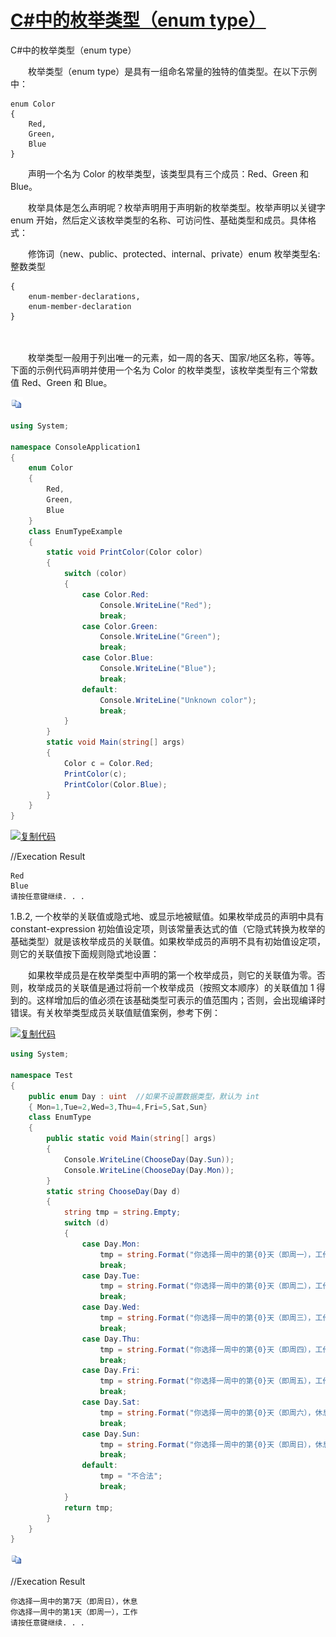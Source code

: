 



#  [C#中的枚举类型（enum type）](https://www.cnblogs.com/ylbtech/p/3149964.html) 



 C#中的枚举类型（enum type）



 

 　　枚举类型（enum type）是具有一组命名常量的独特的值类型。在以下示例中：

```
enum Color
{ 
    Red,
    Green,
    Blue
}
```

　　声明一个名为 Color 的枚举类型，该类型具有三个成员：Red、Green 和 Blue。

　　枚举具体是怎么声明呢？枚举声明用于声明新的枚举类型。枚举声明以关键字 enum 开始，然后定义该枚举类型的名称、可访问性、基础类型和成员。具体格式：

　　修饰词（new、public、protected、internal、private）enum 枚举类型名:整数类型

```
{ 
    enum-member-declarations,
    enum-member-declaration
}
```



 　

　　枚举类型一般用于列出唯一的元素，如一周的各天、国家/地区名称，等等。下面的示例代码声明并使用一个名为 Color 的枚举类型，该枚举类型有三个常数值 Red、Green 和 Blue。

[![复制代码](copycode-1570026265438.gif)](javascript:void(0);)

```csharp
using System;

namespace ConsoleApplication1
{
    enum Color
    { 
        Red,
        Green,
        Blue
    }
    class EnumTypeExample
    {
        static void PrintColor(Color color)
        {
            switch (color)
            { 
                case Color.Red:
                    Console.WriteLine("Red");
                    break;
                case Color.Green:
                    Console.WriteLine("Green");
                    break;
                case Color.Blue:
                    Console.WriteLine("Blue");
                    break;
                default:
                    Console.WriteLine("Unknown color");
                    break;
            }
        }
        static void Main(string[] args)
        {
            Color c = Color.Red;
            PrintColor(c);
            PrintColor(Color.Blue);
        }
    }
}
```

[![复制代码](https://common.cnblogs.com/images/copycode.gif)](javascript:void(0);)

//Execation Result

```
Red
Blue
请按任意键继续. . .
```

 1.B.2, 一个枚举的关联值或隐式地、或显示地被赋值。如果枚举成员的声明中具有 constant-expression  初始值设定项，则该常量表达式的值（它隐式转换为枚举的基础类型）就是该枚举成员的关联值。如果枚举成员的声明不具有初始值设定项，则它的关联值按下面规则隐式地设置：

　　如果枚举成员是在枚举类型中声明的第一个枚举成员，则它的关联值为零。否则，枚举成员的关联值是通过将前一个枚举成员（按照文本顺序）的关联值加  1 得到的。这样增加后的值必须在该基础类型可表示的值范围内；否则，会出现编译时错误。有关枚举类型成员关联值赋值案例，参考下例：

[![复制代码](https://common.cnblogs.com/images/copycode.gif)](javascript:void(0);)

```csharp
using System;

namespace Test
{
    public enum Day : uint  //如果不设置数据类型，默认为 int
    { Mon=1,Tue=2,Wed=3,Thu=4,Fri=5,Sat,Sun}
    class EnumType
    {
        public static void Main(string[] args)
        {
            Console.WriteLine(ChooseDay(Day.Sun));
            Console.WriteLine(ChooseDay(Day.Mon));
        }
        static string ChooseDay(Day d)
        {
            string tmp = string.Empty;
            switch (d)
            { 
                case Day.Mon:
                    tmp = string.Format("你选择一周中的第{0}天（即周一），工作",(uint)d);
                    break;
                case Day.Tue:
                    tmp = string.Format("你选择一周中的第{0}天（即周二），工作", (uint)d);
                    break;
                case Day.Wed:
                    tmp = string.Format("你选择一周中的第{0}天（即周三），工作", (uint)d);
                    break;
                case Day.Thu:
                    tmp = string.Format("你选择一周中的第{0}天（即周四），工作", (uint)d);
                    break;
                case Day.Fri:
                    tmp = string.Format("你选择一周中的第{0}天（即周五），工作", (uint)d);
                    break;
                case Day.Sat:
                    tmp = string.Format("你选择一周中的第{0}天（即周六），休息", (uint)d);
                    break;
                case Day.Sun:
                    tmp = string.Format("你选择一周中的第{0}天（即周日），休息", (uint)d);
                    break;
                default:
                    tmp = "不合法";
                    break;
            }
            return tmp;
        }
    }
}
```

[![复制代码](copycode-1570026265438.gif)](javascript:void(0);)

//Execation Result

```
你选择一周中的第7天（即周日），休息
你选择一周中的第1天（即周一），工作
请按任意键继续. . .
```